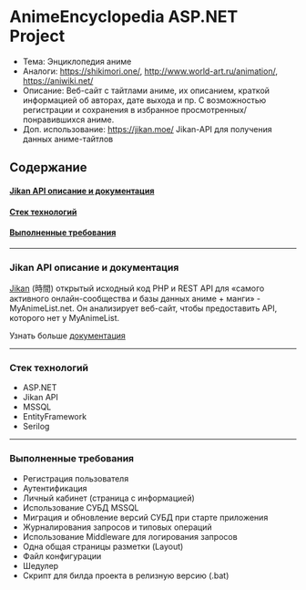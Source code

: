 # AnimeEncyclopedia ASP.NET Project

* Тема: Энциклопедия аниме 
* Аналоги: https://shikimori.one/, http://www.world-art.ru/animation/, https://aniwiki.net/
* Описание: Веб-сайт с тайтлами аниме, их описанием, краткой информацией об авторах, дате выхода и пр. С возможностью регистрации и сохранения в избранное просмотренных/понравившихся аниме.
* Доп. использование: https://jikan.moe/ Jikan-API для получения данных аниме-тайтлов


## Содержание

#### [Jikan API описание и документация](#jikan-api)
#### [Стек технологий](#ts-desc)
#### [Выполненные требования](#req)


----------

### Jikan API описание и документация
<a name="jikan-api"></a>
[Jikan](https://jikan.moe/)
(時間) открытый исходный код PHP и REST API для «самого активного онлайн-сообщества и базы данных аниме + манги» - MyAnimeList.net. Он анализирует веб-сайт, чтобы предоставить API, которого нет у MyAnimeList.

Узнать больше [документация](https://jikan.docs.apiary.io/)

----------

### Стек технологий
<a name="ts-desc"></a>

 * ASP.NET
 * Jikan API
 * MSSQL
 * EntityFramework
 * Serilog

----------

### Выполненные требования
<a name="req"></a>

* Регистрация пользователя
* Аутентификация
* Личный кабинет (страница с информацией)
* Использование СУБД MSSQL
* Миграция и обновление версий СУБД при старте приложения
* Журналирования запросов и типовых операций
* Использование Middleware для логирования запросов
* Одна общая страницы разметки (Layout)
* Файл конфигурации
* Шедулер
* Скрипт для билда проекта в релизную версию (.bat)